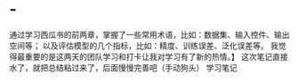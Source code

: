 # -
通过学习西瓜书的前两章，掌握了一些常用术语，比如：数据集、输入控件、输出空间等；
以及评估模型的几个指标，比如：精度、训练误差、泛化误差等。
我觉得最重要的是这两天的团队学习和打卡让我对学习有了新的热情。】
这次笔记直接水了，就把总结粘过来了，后面慢慢完善吧（手动狗头）
学习笔记

